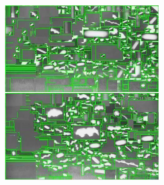 ![20200620-222059-225104](in/20200620/20200620-222059-225104_0_.jpg)
![20200620-225109-232114](in/20200620/20200620-225109-232114_0_.jpg)
